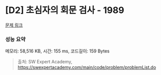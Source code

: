 # [D2] 초심자의 회문 검사 - 1989 

[문제 링크](https://swexpertacademy.com/main/code/problem/problemDetail.do?contestProbId=AV5PyTLqAf4DFAUq) 

### 성능 요약

메모리: 58,516 KB, 시간: 155 ms, 코드길이: 159 Bytes



> 출처: SW Expert Academy, https://swexpertacademy.com/main/code/problem/problemList.do